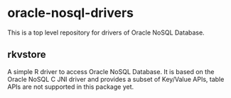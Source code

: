 oracle-nosql-drivers
====================

This is a top level repository for drivers of Oracle NoSQL Database.

## rkvstore
A simple R driver to access Oracle NoSQL Database. It is based on the Oracle NoSQL C JNI driver and provides a subset of Key/Value APIs, table APIs are not supported in this package yet.

